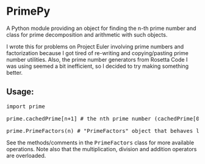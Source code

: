 PrimePy
=======

A Python module providing an object for finding the n-th prime number and class for prime decomposition and arithmetic with such objects.


I wrote this for problems on Project Euler involving prime numbers and factorization because I got tired of re-writing and copying/pasting prime number utilities. Also, the prime number generators from Rosetta Code I was using seemed a bit inefficient, so I decided to try making something better.

## Usage:
<pre>
import prime

prime.cachedPrime[n+1] # the nth prime number (cachedPrime[0] is 2)

prime.PrimeFactors(n) # "PrimeFactors" object that behaves like a dict (prime:power pairs)
</pre>
See the methods/comments in the <tt>PrimeFactors</tt> class for more available operations. Note also that the multiplication, division and addition operators are overloaded.
